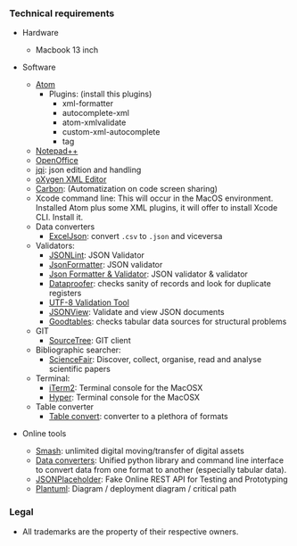 ### Technical requirements

* Hardware
     - Macbook 13 inch 

* Software
     + [Atom](https://atom.io/)
         - Plugins: (install this plugins)
             - xml-formatter
             - autocomplete-xml
             - atom-xmlvalidate
             - custom-xml-autocomplete
             - tag
     - [Notepad++](https://notepad-plus-plus.org/download/v7.5.6.html)
     - [OpenOffice](https://www.openoffice.org/es/)
     - [jqi](https://nire0510.github.io/jqi/): json edition and handling
     - [oXygen XML Editor](http://www.oxygenxml.com/)
     - [Carbon](https://carbon.now.sh/): (Automatization on code screen sharing)
     - Xcode command line: This will occur in the MacOS environment. Installed Atom plus some XML plugins, it will offer to install Xcode CLI. Install it.
     + Data converters
          - [ExcelJson](http://exceljson.com/): convert `.csv` to `.json` and viceversa
     + Validators:
          - [JSONLint](https://jsonlint.com/): JSON Validator
          - [JsonFormatter](https://jsonformatter.org/json-parser): JSON validator
          - [Json Formatter & Validator](https://jsonformatter.curiousconcept.com/): JSON validator & validator
          - [Dataproofer](https://github.com/dataproofer/Dataproofer): checks sanity of records and look for duplicate registers
          - [UTF-8 Validation Tool](https://github.com/digital-preservation/utf8-validator)
          - [JSONView](https://chrome.google.com/webstore/detail/jsonview/chklaanhfefbnpoihckbnefhakgolnmc): Validate and view JSON documents
          - [Goodtables](http://try.goodtables.io/): checks tabular data sources for structural problems
     - GIT
          - [SourceTree](https://www.sourcetreeapp.com/): GIT client
     + Bibliographic searcher:
          - [ScienceFair](http://sciencefair-app.com): Discover, collect, organise, read and analyse scientific papers
     + Terminal:
          - [iTerm2](https://www.iterm2.com/): Terminal console for the MacOSX
          - [Hyper](https://hyper.is/): Terminal console for the MacOSX
     - Table converter
          - [Table convert](https://tableconvert.com/): converter to a plethora of formats

* Online tools
     - [Smash](https://www.fromsmash.com/): unlimited digital moving/transfer of digital assets
     - [Data converters](http://okfnlabs.org/dataconverters/): Unified python library and command line interface to convert data from one format to another (especially tabular data).
     - [JSONPlaceholder](https://jsonplaceholder.typicode.com/): Fake Online REST API for Testing and Prototyping
     - [Plantuml](http://www.plantuml.com/plantuml/uml/):  Diagram / deployment diagram / critical path 

### Legal

* All trademarks are the property of their respective owners.
